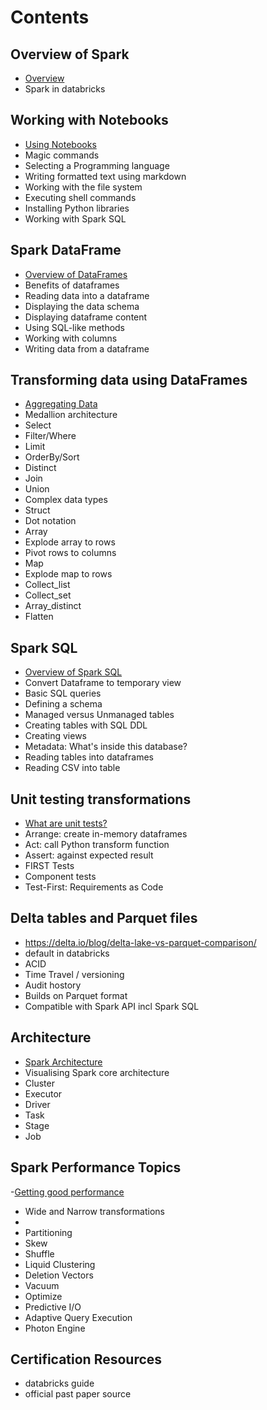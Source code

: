 # Contents

## Overview of Spark
- [Overview](/spark-overview.md)
- Spark in databricks

## Working with Notebooks
- [Using Notebooks](/notebooks.md)
- Magic commands
- Selecting a Programming language
- Writing formatted text using markdown
- Working with the file system
- Executing shell commands
- Installing Python libraries
- Working with Spark SQL
  
## Spark DataFrame
- [Overview of DataFrames](/spark-dataframe.md)
- Benefits of dataframes
- Reading data into a dataframe
- Displaying the data schema
- Displaying dataframe content
- Using SQL-like methods
- Working with columns
- Writing data from a dataframe

## Transforming data using DataFrames
- [Aggregating Data](/aggregation.md)
- Medallion architecture
- Select
- Filter/Where
- Limit
- OrderBy/Sort
- Distinct
- Join
- Union
- Complex data types
- Struct
- Dot notation
- Array
- Explode array to rows
- Pivot rows to columns
- Map
- Explode map to rows
- Collect_list
- Collect_set
- Array_distinct
- Flatten
  
## Spark SQL
- [Overview of Spark SQL](/spark-sql.md)
- Convert Dataframe to temporary view
- Basic SQL queries
- Defining a schema
- Managed versus Unmanaged tables
- Creating tables with SQL DDL
- Creating views
- Metadata: What's inside this database?
- Reading tables into dataframes
- Reading CSV into table

## Unit testing transformations
- [What are unit tests?](/spark-unit-testing.md)
- Arrange: create in-memory dataframes
- Act: call Python transform function
- Assert: against expected result
- FIRST Tests
- Component tests
- Test-First: Requirements as Code
  
## Delta tables and Parquet files
- https://delta.io/blog/delta-lake-vs-parquet-comparison/
- default in databricks
- ACID
- Time Travel / versioning
- Audit hostory
- Builds on Parquet format
- Compatible with Spark API incl Spark SQL
  
## Architecture
- [Spark Architecture](/architecture.md)
- Visualising Spark core architecture
- Cluster
- Executor
- Driver
- Task
- Stage
- Job

## Spark Performance Topics
-[Getting good performance](/spark-performance.md)

- Wide and Narrow transformations
- 
- Partitioning
- Skew
- Shuffle
- Liquid Clustering
- Deletion Vectors
- Vacuum
- Optimize
- Predictive I/O
- Adaptive Query Execution
- Photon Engine

## Certification Resources
- databricks guide
- official past paper source

